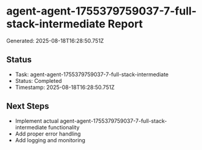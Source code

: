 # agent-agent-1755379759037-7-full-stack-intermediate Report

Generated: 2025-08-18T16:28:50.751Z

## Status
- Task: agent-agent-1755379759037-7-full-stack-intermediate
- Status: Completed
- Timestamp: 2025-08-18T16:28:50.751Z

## Next Steps
- Implement actual agent-agent-1755379759037-7-full-stack-intermediate functionality
- Add proper error handling
- Add logging and monitoring
